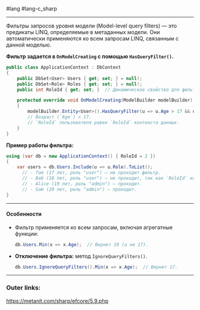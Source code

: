 #lang #lang-c_sharp 

---
Фильтры запросов уровня модели (Model-level query filters) — это предикаты LINQ, определяемые в метаданных модели. 
Они автоматически применяются ко всем запросам LINQ, связанным с данной моделью.  
 
**Фильтр задается в `OnModelCreating` с помощью `HasQueryFilter()`.**  
```csharp
public class ApplicationContext : DbContext 
{
    public DbSet<User> Users { get; set; } = null!;
    public DbSet<Role> Roles { get; set; } = null!;
    public int RoleId { get; set; }  // Динамическое свойство для фильтра

    protected override void OnModelCreating(ModelBuilder modelBuilder) 
    {
        modelBuilder.Entity<User>().HasQueryFilter(u => u.Age > 17 && u.RoleId == RoleId);
	    // Возраст (`Age`) > 17.  
		// `RoleId` пользователя равен `RoleId` контекста данных. 
    }
}
```  
 
**Пример работы фильтра:**
```csharp
using (var db = new ApplicationContext() { RoleId = 2 }) 
{
    var users = db.Users.Include(u => u.Role).ToList();
	  // - Tom (17 лет, роль "user") — не проходит фильтр.
	  // - Bob (18 лет, роль "user") — не проходит, так как `RoleId` контекста = 2 (admin).
	  // - Alice (19 лет, роль "admin") — проходит.
	  // - Sam (20 лет, роль "admin") — проходит.
}
```  

---
#### **Особенности**  
- Фильтр применяется ко всем запросам, включая агрегатные функции:  
  ```csharp
  db.Users.Min(x => x.Age);  // Вернет 19 (а не 17).
  ```  
- **Отключение фильтра:** метод `IgnoreQueryFilters()`.  
  ```csharp
  db.Users.IgnoreQueryFilters().Min(x => x.Age);  // Вернет 17.
  ```  

---
### Outer links:
https://metanit.com/sharp/efcore/5.9.php